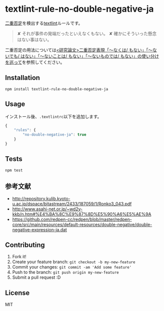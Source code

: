 # textlint-rule-no-double-negative-ja

[二重否定](https://ja.wikipedia.org/wiki/%E4%BA%8C%E9%87%8D%E5%90%A6%E5%AE%9A_(%E8%A8%80%E8%AA%9E%E5%AD%A6) "二重否定")を検出する[textlint](https://github.com/textlint/textlint "textlint")ルールです。

> ✘ それが事件の発端だったといえなくもない。
> ✘ 確かにそういった懸念はない事はない。

二重否定の用法については[<研究論文>二重否定表現「～なくは/ もない」「～ないでも/ はない」「～ないことは/ もない」「～ないものでは/ もない」の使い分けを巡って](http://repository.kulib.kyoto-u.ac.jp/dspace/bitstream/2433/187059/1/Ronko3_043.pdf "Ronko3_043.pdf")を参照してください。

## Installation

    npm install textlint-rule-no-double-negative-ja

## Usage

インストール後、`.textlintrc`以下を追加します。

```js
{
    "rules": {
        "no-double-negative-ja": true
    }
}
```

## Tests
   
    npm test

## 参考文献

- http://repository.kulib.kyoto-u.ac.jp/dspace/bitastream/2433/187059/1/Ronko3_043.pdf
- http://www.asahi-net.or.jp/~wd2y-kkb/n.htm#%E4%BA%8C%E9%87%8D%E5%90%A6%E5%AE%9A
- https://github.com/redpen-cc/redpen/blob/master/redpen-core/src/main/resources/default-resources/double-negative/double-negative-expression-ja.dat


## Contributing

1. Fork it!
2. Create your feature branch: `git checkout -b my-new-feature`
3. Commit your changes: `git commit -am 'Add some feature'`
4. Push to the branch: `git push origin my-new-feature`
5. Submit a pull request :D

## License

MIT